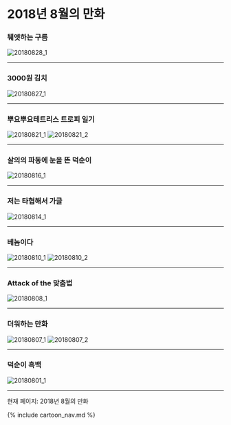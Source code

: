 # 2018년 8월의 만화

### 퉤엣하는 구름
![20180828_1](/20180828_1.jpg)

* * *

### 3000원 김치
![20180827_1](/20180827_1.jpg)

* * *

### 뿌요뿌요테트리스 트로피 일기
![20180821_1](/20180821_1.jpg)
![20180821_2](/20180821_2.jpg)

* * *

### 살의의 파동에 눈을 뜬 덕순이
![20180816_1](/20180816_1.jpg)

* * *

### 저는 타협해서 가글
![20180814_1](/20180814_1.jpg)

* * *

### 베놈이다
![20180810_1](/20180810_1.jpg)
![20180810_2](/20180810_2.jpg)

* * *

### Attack of the 맞춤법
![20180808_1](/20180808_1.jpg)

* * *

### 더워하는 만화
![20180807_1](/20180807_1.jpg)
![20180807_2](/20180807_2.jpg)

* * *

### 덕순이 흑백
![20180801_1](/20180801_1.jpg)

* * *

현재 페이지: 2018년 8월의 만화

{% include cartoon_nav.md %}
